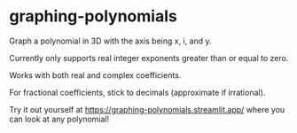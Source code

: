 # graphing-polynomials
Graph a polynomial in 3D with the axis being x, i, and y.

Currently only supports real integer exponents greater than or equal to zero.

Works with both real and complex coefficients.

For fractional coefficients, stick to decimals (approximate if irrational).

Try it out yourself at https://graphing-polynomials.streamlit.app/ where you can look at any polynomial!